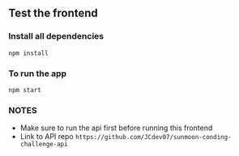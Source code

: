 ## Test the frontend

### Install all dependencies

`npm install`

### To run the app

`npm start`

### NOTES

-  Make sure to run the api first before running this frontend
-  Link to API repo
   `https://github.com/JCdev07/sunmoon-conding-challenge-api`
